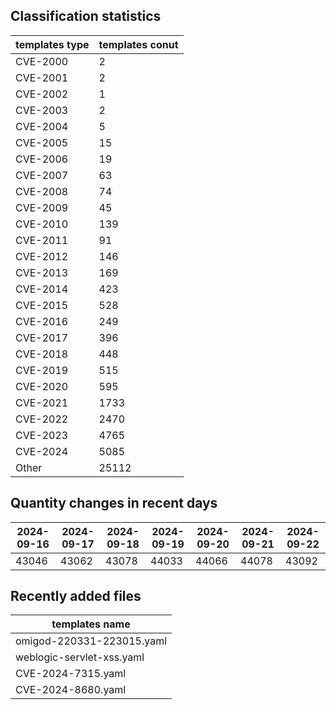 ## Classification statistics
| templates type | templates conut | 
| --- | --- |
| CVE-2000 | 2 |
| CVE-2001 | 2 |
| CVE-2002 | 1 |
| CVE-2003 | 2 |
| CVE-2004 | 5 |
| CVE-2005 | 15 |
| CVE-2006 | 19 |
| CVE-2007 | 63 |
| CVE-2008 | 74 |
| CVE-2009 | 45 |
| CVE-2010 | 139 |
| CVE-2011 | 91 |
| CVE-2012 | 146 |
| CVE-2013 | 169 |
| CVE-2014 | 423 |
| CVE-2015 | 528 |
| CVE-2016 | 249 |
| CVE-2017 | 396 |
| CVE-2018 | 448 |
| CVE-2019 | 515 |
| CVE-2020 | 595 |
| CVE-2021 | 1733 |
| CVE-2022 | 2470 |
| CVE-2023 | 4765 |
| CVE-2024 | 5085 |
| Other | 25112 |
## Quantity changes in recent days
|2024-09-16 | 2024-09-17 | 2024-09-18 | 2024-09-19 | 2024-09-20 | 2024-09-21 | 2024-09-22|
|--- | ------ | ------ | ------ | ------ | ------ | ---|
|43046 | 43062 | 43078 | 44033 | 44066 | 44078 | 43092|
## Recently added files
| templates name | 
| --- |
| omigod-220331-223015.yaml |
| weblogic-servlet-xss.yaml |
| CVE-2024-7315.yaml |
| CVE-2024-8680.yaml |
